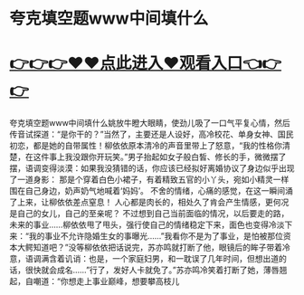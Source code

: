# 夸克填空题www中间填什么

# <a href="https://github.com/mpihg/bgtry/issues/1">👉👉👉♥♥点此进入♥观看入口👈👉👉</a>

夸克填空题www中间填什么姚放牛瞪大眼睛，使劲儿吸了一口气平复心情，然后传音试探道：“是你干的？”当然了，主要还是人设好，高冷校花、单身女神、国民初恋，都是她的自带属性！柳依依原本清冷的声音里带上了怒意，“我的性格你清楚，在这件事上我没跟你开玩笑。”男子抬起如女子般白皙、修长的手，微微摆了摆，语调变得淡漠：如果我没猜错的话，你应该已经拟好离婚协议了身边似乎出现了一道身影：
那是个穿着白色小裙子，有着精致五官的小丫头，宛如小精灵一样围在自己身边，奶声奶气地喊着‘妈妈’。
不舍的情绪，心痛的感觉，在这一瞬间涌了上来，让柳依依差点窒息！
人心都是肉长的，相处久了肯会产生情感，更何况是自己的女儿，自己的至亲呢？
不过想到自己当前面临的情况，以后要走的路，未来的事业……柳依依甩了甩头，强行使自己的情绪稳定下来，面色也变得冷淡下来：“我的事业不允许隐婚生女的事曝光……”我看你不是为了事业，是怕被那位资本大鳄知道吧？”没等柳依依把话说完，苏亦鸣就打断了他，眼镜后的眸子带着冷意，语调满含着讥诮：也是，一个家庭妇男，和一耽误了几年时间，但想出道的话，很快就会成名……”行了，发好人卡就免了。”苏亦鸣冷笑着打断了她，薄唇翘起，自嘲道：“你想走上事业巅峰，想要攀高枝儿
